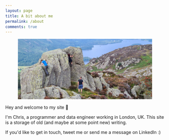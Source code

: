 ```yaml
---
layout: page
title: A bit about me
permalink: /about
comments: true
---
```


<div class="row justify-content-between">

<div class="col-md-4">
<div class="sticky-top sticky-top-80">
<figure style="text-align:center;">
  <img src="/assets/images/lakedistrict_climbing.jpg" />
</figure>
</div>
</div>

<div class="col-md-8 pr-5">
<p>Hey and welcome to my site 👋</p>
<p>I'm Chris, a programmer and data engineer working in London, UK. This site is a storage of old (and maybe at some point new) writing.</p>
<p>If you'd like to get in touch, tweet me or send me a message on LinkedIn :)</p>
</div>


</div>
